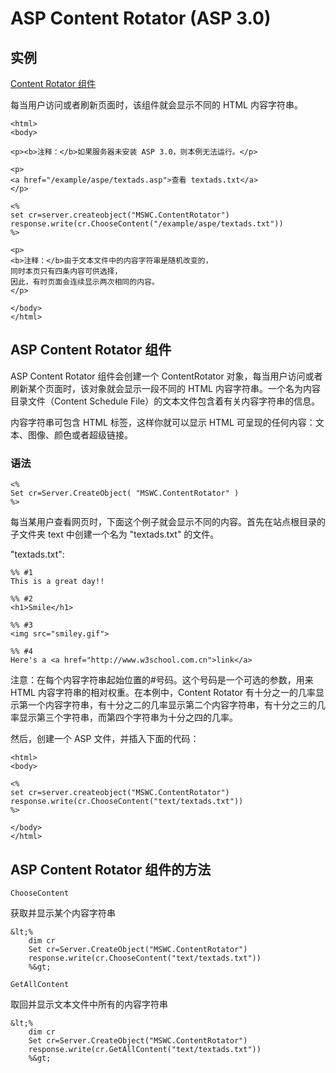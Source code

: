 # ASP Content Rotator (ASP 3.0)

## 实例

[Content Rotator 组件](/tiy/s.asp?f=demo_aspe_contentrotator)

每当用户访问或者刷新页面时，该组件就会显示不同的 HTML 内容字符串。

```
<html>
<body>

<p><b>注释：</b>如果服务器未安装 ASP 3.0，则本例无法运行。</p>

<p>
<a href="/example/aspe/textads.asp">查看 textads.txt</a>
</p>

<%
set cr=server.createobject("MSWC.ContentRotator")
response.write(cr.ChooseContent("/example/aspe/textads.txt"))
%>

<p>
<b>注释：</b>由于文本文件中的内容字符串是随机改变的，
同时本页只有四条内容可供选择，
因此，有时页面会连续显示两次相同的内容。
</p>

</body>
</html>

```

## ASP Content Rotator 组件

ASP Content Rotator 组件会创建一个 ContentRotator 对象，每当用户访问或者刷新某个页面时，该对象就会显示一段不同的 HTML 内容字符串。一个名为内容目录文件（Content Schedule File）的文本文件包含着有关内容字符串的信息。

内容字符串可包含 HTML 标签，这样你就可以显示 HTML 可呈现的任何内容：文本、图像、颜色或者超级链接。

### 语法

```
<%
Set cr=Server.CreateObject( "MSWC.ContentRotator" )
%>

```

每当某用户查看网页时，下面这个例子就会显示不同的内容。首先在站点根目录的子文件夹 text 中创建一个名为 "textads.txt" 的文件。

"textads.txt":

```
%% #1
This is a great day!!

%% #2
<h1>Smile</h1>

%% #3
<img src="smiley.gif">

%% #4
Here's a <a href="http://www.w3school.com.cn">link</a>

```

注意：在每个内容字符串起始位置的#号码。这个号码是一个可选的参数，用来 HTML 内容字符串的相对权重。在本例中，Content Rotator 有十分之一的几率显示第一个内容字符串，有十分之二的几率显示第二个内容字符串，有十分之三的几率显示第三个字符串，而第四个字符串为十分之四的几率。

然后，创建一个 ASP 文件，并插入下面的代码：

```
<html>
<body>

<%
set cr=server.createobject("MSWC.ContentRotator")
response.write(cr.ChooseContent("text/textads.txt"))
%>

</body>
</html>

```

## ASP Content Rotator 组件的方法

`ChooseContent`

获取并显示某个内容字符串

```
&lt;%
    dim cr
    Set cr=Server.CreateObject("MSWC.ContentRotator")
    response.write(cr.ChooseContent("text/textads.txt"))
    %&gt;
```

`GetAllContent`

取回并显示文本文件中所有的内容字符串

```
&lt;%
    dim cr
    Set cr=Server.CreateObject("MSWC.ContentRotator")
    response.write(cr.GetAllContent("text/textads.txt"))
    %&gt;
```
